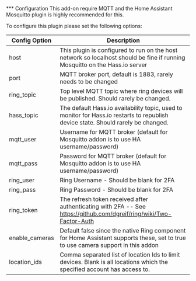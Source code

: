 *** Configuration
This add-on require MQTT and the Home Assistant Mosquitto plugin is highly recommended for this.

To configure this plugin please set the following options:

| Config Option | Description |
| --- | --- |
| host | This plugin is configured to run on the host network so localhost should be fine if running Mosquitto on the Hass.io server |
| port | MQTT broker port, default is 1883, rarely needs to be changed |
| ring_topic | Top level MQTT topic where ring devices will be published.  Should rarely be changed.  |
| hass_topic | The default Hass.io availability topic, used to monitor for Hass.io restarts to republish device state.  Should rarely be changed. |
| mqtt_user | Username for MQTT broker (default for Mosquitto addon is to use HA username/password) |
| mqtt_pass | Password for MQTT broker (default for Mosquitto addon is to use HA username/password) |
| ring_user | Ring Username - Should be blank for 2FA |
| ring_pass | Ring Password - Should be blank for 2FA |
| ring_token | The refresh token received after authenticating with 2FA -- See https://github.com/dgreif/ring/wiki/Two-Factor-Auth |
| enable_cameras | Default false since the native Ring component for Home Assistant supports these, set to true to use camera support in this addon |
| location_ids | Comma separated list of location Ids to limit devices.  Blank is all locations which the specified account has access to. |
